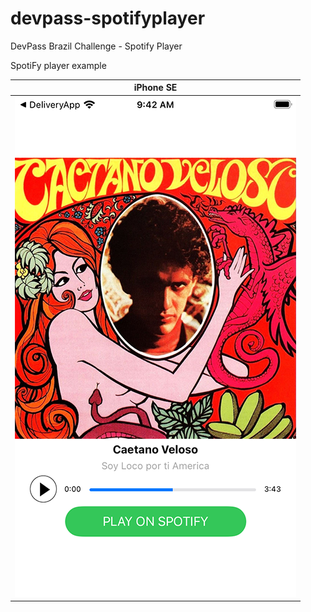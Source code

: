 # devpass-spotifyplayer
DevPass Brazil Challenge - Spotify Player

SpotiFy player example

|iPhone SE|
| ------------------- |
|![alt text](https://github.com/manoelfilho/devpass-spotifyplayer/blob/main/SpotifyDevPass/player.png)|
